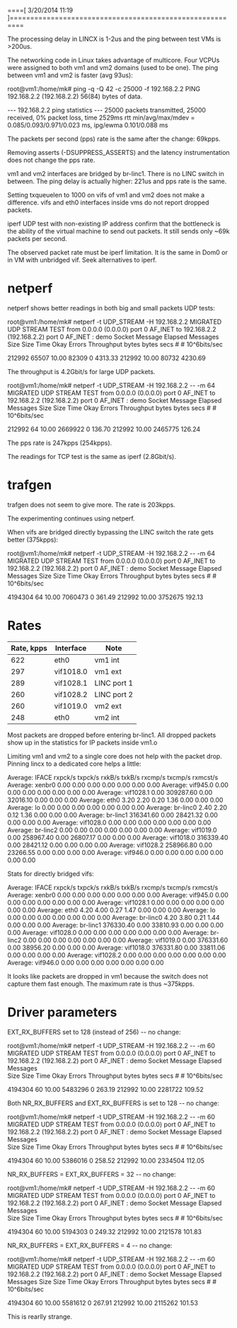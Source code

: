 
====[ 3/20/2014 11:19 ]=========================================================

The processing delay in LINCX is 1-2us and the ping between test VMs is >200us.

The networking code in Linux takes advantage of multicore. Four VCPUs were
assigned to both vm1 and vm2 domains (used to be one). The ping between vm1 and
vm2 is faster (avg 93us):

root@vm1:/home/mk# ping -q -Q 42 -c 25000 -f 192.168.2.2
PING 192.168.2.2 (192.168.2.2) 56(84) bytes of data.

--- 192.168.2.2 ping statistics ---
25000 packets transmitted, 25000 received, 0% packet loss, time 2529ms
rtt min/avg/max/mdev = 0.085/0.093/0.971/0.023 ms, ipg/ewma 0.101/0.088 ms

The packets per second (pps) rate is the same after the change: 69kpps.

Removing asserts (-DSUPPRESS_ASSERTS) and the latency instrumentation does not
change the pps rate.

vm1 and vm2 interfaces are bridged by br-linc1. There is no LINC switch in
between. The ping delay is actually higher: 221us and pps rate is the same.

Setting txqueuelen to 1000 on vifs of vm1 and vm2 does not make a difference.
vifs and eth0 interfaces inside vms do not report dropped packets.

iperf UDP test with non-existing IP address confirm that the bottleneck is the
ability of the virtual machine to send out packets. It still sends only ~69k
packets per second.

The observed packet rate must be iperf limitation. It is the same in Dom0 or in
VM with unbridged vif. Seek alternatives to iperf.

# netperf

netperf shows better readings in both big and small packets UDP tests:

root@vm1:/home/mk# netperf -t UDP_STREAM -H 192.168.2.2
MIGRATED UDP STREAM TEST from 0.0.0.0 (0.0.0.0) port 0 AF_INET to 192.168.2.2 (192.168.2.2) port 0 AF_INET : demo
Socket  Message  Elapsed      Messages
Size    Size     Time         Okay Errors   Throughput
bytes   bytes    secs            #      #   10^6bits/sec

212992   65507   10.00       82309      0    4313.33
212992           10.00       80732           4230.69

The throughput is 4.2Gbit/s for large UDP packets.

root@vm1:/home/mk# netperf -t UDP_STREAM -H 192.168.2.2 -- -m 64
MIGRATED UDP STREAM TEST from 0.0.0.0 (0.0.0.0) port 0 AF_INET to 192.168.2.2 (192.168.2.2) port 0 AF_INET : demo
Socket  Message  Elapsed      Messages
Size    Size     Time         Okay Errors   Throughput
bytes   bytes    secs            #      #   10^6bits/sec

212992      64   10.00     2669922      0     136.70
212992           10.00     2465775            126.24

The pps rate is 247kpps (254kpps).

The readings for TCP test is the same as iperf (2.8Gbit/s).

# trafgen

trafgen does not seem to give more. The rate is 203kpps.

The experimenting continues using netperf.

When vifs are bridged directly bypassing the LINC switch the rate gets better
(375kpps):

root@vm1:/home/mk# netperf -t UDP_STREAM -H 192.168.2.2 -- -m 64
MIGRATED UDP STREAM TEST from 0.0.0.0 (0.0.0.0) port 0 AF_INET to 192.168.2.2 (192.168.2.2) port 0 AF_INET : demo
Socket  Message  Elapsed      Messages
Size    Size     Time         Okay Errors   Throughput
bytes   bytes    secs            #      #   10^6bits/sec

4194304      64   10.00     7060473      0     361.49
212992           10.00     3752675            192.13

# Rates

Rate, kpps | Interface | Note
-----|-----------|-----
622 | eth0 | vm1 int
297 | vif1018.0 | vm1 ext
289 | vif1028.1 | LINC port 1
260 | vif1028.2 | LINC port 2
260 | vif1019.0 | vm2 ext
248 | eth0 | vm2 int

Most packets are dropped before entering br-linc1. All dropped packets show up
in the statistics for IP packets inside vm1.o

Limiting vm1 and vm2 to a single core does not help with the packet drop.
Pinning lincx to a dedicated core helps a little:

Average:        IFACE   rxpck/s   txpck/s    rxkB/s    txkB/s   rxcmp/s   txcmp/s  rxmcst/s
Average:       xenbr0      0.00      0.00      0.00      0.00      0.00      0.00      0.00
Average:     vif945.0      0.00      0.00      0.00      0.00      0.00      0.00      0.00
Average:    vif1028.1      0.00 309287.60      0.00  32016.10      0.00      0.00      0.00
Average:         eth0      3.20      2.20      0.20      1.36      0.00      0.00      0.00
Average:           lo      0.00      0.00      0.00      0.00      0.00      0.00      0.00
Average:     br-linc0      2.40      2.20      0.12      1.36      0.00      0.00      0.00
Average:     br-linc1 316341.60      0.00  28421.32      0.00      0.00      0.00      0.00
Average:    vif1028.0      0.00      0.00      0.00      0.00      0.00      0.00      0.00
Average:     br-linc2      0.00      0.00      0.00      0.00      0.00      0.00      0.00
Average:    vif1019.0      0.00 258967.40      0.00  26807.17      0.00      0.00      0.00
Average:    vif1018.0 316339.40      0.00  28421.12      0.00      0.00      0.00      0.00
Average:    vif1028.2 258966.80      0.00  23266.55      0.00      0.00      0.00      0.00
Average:     vif946.0      0.00      0.00      0.00      0.00      0.00      0.00      0.00

Stats for directly bridged vifs:

Average:        IFACE   rxpck/s   txpck/s    rxkB/s    txkB/s   rxcmp/s txcmp/s  rxmcst/s
Average:       xenbr0      0.00      0.00      0.00      0.00      0.00 0.00      0.00
Average:     vif945.0      0.00      0.00      0.00      0.00      0.00 0.00      0.00
Average:    vif1028.1      0.00      0.00      0.00      0.00      0.00 0.00      0.00
Average:         eth0      4.20      4.00      0.27      1.47      0.00 0.00      0.00
Average:           lo      0.00      0.00      0.00      0.00      0.00 0.00      0.00
Average:     br-linc0      4.20      3.80      0.21      1.44      0.00 0.00      0.00
Average:     br-linc1 376330.40      0.00  33810.93      0.00      0.00 0.00      0.00
Average:    vif1028.0      0.00      0.00      0.00      0.00      0.00 0.00      0.00
Average:     br-linc2      0.00      0.00      0.00      0.00      0.00 0.00      0.00
Average:    vif1019.0      0.00 376331.60      0.00  38956.20      0.00 0.00      0.00
Average:    vif1018.0 376331.80      0.00  33811.06      0.00      0.00 0.00      0.00
Average:    vif1028.2      0.00      0.00      0.00      0.00      0.00 0.00      0.00
Average:     vif946.0      0.00      0.00      0.00      0.00      0.00 0.00      0.00

It looks like packets are dropped in vm1 because the switch does not capture
them fast enough. The maximum rate is thus ~375kpps.

# Driver parameters

EXT_RX_BUFFERS set to 128 (instead of 256) -- no change:

root@vm1:/home/mk# netperf -t UDP_STREAM -H 192.168.2.2 -- -m 60
MIGRATED UDP STREAM TEST from 0.0.0.0 (0.0.0.0) port 0 AF_INET to 192.168.2.2
(192.168.2.2) port 0 AF_INET : demo
Socket  Message  Elapsed      Messages                
Size    Size     Time         Okay Errors   Throughput
bytes   bytes    secs            #      #   10^6bits/sec

4194304      60   10.00     5483296      0     263.19
212992           10.00     2281722            109.52

Both NR_RX_BUFFERS and EXT_RX_BUFFERS is set to 128 -- no change:

root@vm1:/home/mk# netperf -t UDP_STREAM -H 192.168.2.2 -- -m 60
MIGRATED UDP STREAM TEST from 0.0.0.0 (0.0.0.0) port 0 AF_INET to 192.168.2.2
(192.168.2.2) port 0 AF_INET : demo
Socket  Message  Elapsed      Messages                
Size    Size     Time         Okay Errors   Throughput
bytes   bytes    secs            #      #   10^6bits/sec

4194304      60   10.00     5386016      0     258.52
212992           10.00     2334504            112.05

NR_RX_BUFFERS = EXT_RX_BUFFERS = 32 -- no change:

root@vm1:/home/mk# netperf -t UDP_STREAM -H 192.168.2.2 -- -m 60
MIGRATED UDP STREAM TEST from 0.0.0.0 (0.0.0.0) port 0 AF_INET to 192.168.2.2
(192.168.2.2) port 0 AF_INET : demo
Socket  Message  Elapsed      Messages                
Size    Size     Time         Okay Errors   Throughput
bytes   bytes    secs            #      #   10^6bits/sec

4194304      60   10.00     5194303      0     249.32
212992           10.00     2121578            101.83

NR_RX_BUFFERS = EXT_RX_BUFFERS = 4 -- no change:

root@vm1:/home/mk# netperf -t UDP_STREAM -H 192.168.2.2 -- -m 60
MIGRATED UDP STREAM TEST from 0.0.0.0 (0.0.0.0) port 0 AF_INET to 192.168.2.2
(192.168.2.2) port 0 AF_INET : demo
Socket  Message  Elapsed      Messages
Size    Size     Time         Okay Errors   Throughput
bytes   bytes    secs            #      #   10^6bits/sec

4194304      60   10.00     5581612      0     267.91
212992           10.00     2115262            101.53

This is rearlly strange.


